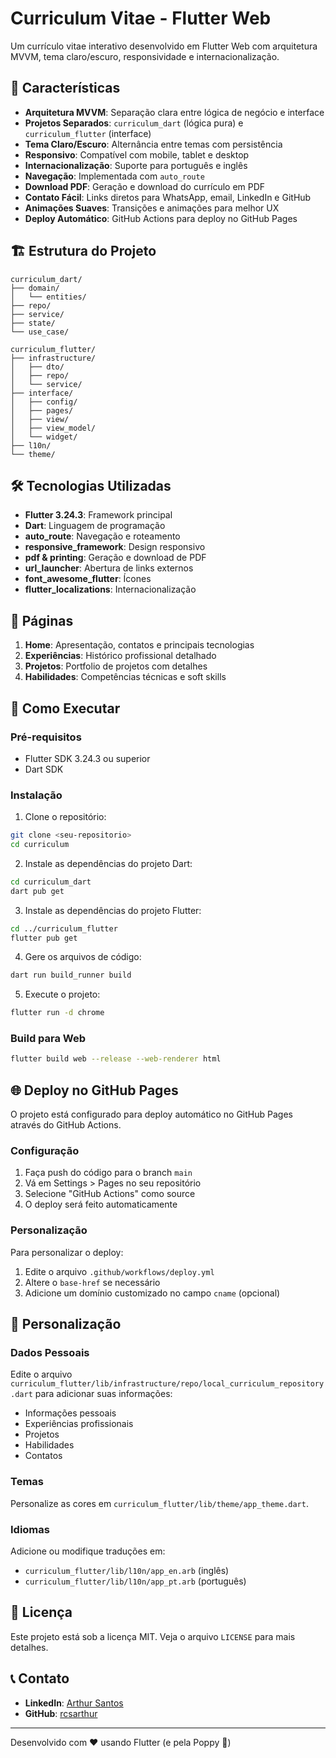 # Curriculum Vitae - Flutter Web

Um currículo vitae interativo desenvolvido em Flutter Web com arquitetura MVVM, tema claro/escuro, responsividade e internacionalização.

## 🚀 Características

- **Arquitetura MVVM**: Separação clara entre lógica de negócio e interface
- **Projetos Separados**: `curriculum_dart` (lógica pura) e `curriculum_flutter` (interface)
- **Tema Claro/Escuro**: Alternância entre temas com persistência
- **Responsivo**: Compatível com mobile, tablet e desktop
- **Internacionalização**: Suporte para português e inglês
- **Navegação**: Implementada com `auto_route`
- **Download PDF**: Geração e download do currículo em PDF
- **Contato Fácil**: Links diretos para WhatsApp, email, LinkedIn e GitHub
- **Animações Suaves**: Transições e animações para melhor UX
- **Deploy Automático**: GitHub Actions para deploy no GitHub Pages

## 🏗️ Estrutura do Projeto

```
curriculum_dart/
├── domain/
│   └── entities/
├── repo/
├── service/
├── state/
└── use_case/

curriculum_flutter/
├── infrastructure/
│   ├── dto/
│   ├── repo/
│   └── service/
├── interface/
│   ├── config/
│   ├── pages/
│   ├── view/
│   ├── view_model/
│   └── widget/
├── l10n/
└── theme/
```

## 🛠️ Tecnologias Utilizadas

- **Flutter 3.24.3**: Framework principal
- **Dart**: Linguagem de programação
- **auto_route**: Navegação e roteamento
- **responsive_framework**: Design responsivo
- **pdf & printing**: Geração e download de PDF
- **url_launcher**: Abertura de links externos
- **font_awesome_flutter**: Ícones
- **flutter_localizations**: Internacionalização

## 📱 Páginas

1. **Home**: Apresentação, contatos e principais tecnologias
2. **Experiências**: Histórico profissional detalhado
3. **Projetos**: Portfolio de projetos com detalhes
4. **Habilidades**: Competências técnicas e soft skills

## 🚀 Como Executar

### Pré-requisitos
- Flutter SDK 3.24.3 ou superior
- Dart SDK

### Instalação

1. Clone o repositório:
```bash
git clone <seu-repositorio>
cd curriculum
```

2. Instale as dependências do projeto Dart:
```bash
cd curriculum_dart
dart pub get
```

3. Instale as dependências do projeto Flutter:
```bash
cd ../curriculum_flutter
flutter pub get
```

4. Gere os arquivos de código:
```bash
dart run build_runner build
```

5. Execute o projeto:
```bash
flutter run -d chrome
```

### Build para Web

```bash
flutter build web --release --web-renderer html
```

## 🌐 Deploy no GitHub Pages

O projeto está configurado para deploy automático no GitHub Pages através do GitHub Actions.

### Configuração

1. Faça push do código para o branch `main`
2. Vá em Settings > Pages no seu repositório
3. Selecione "GitHub Actions" como source
4. O deploy será feito automaticamente

### Personalização

Para personalizar o deploy:

1. Edite o arquivo `.github/workflows/deploy.yml`
2. Altere o `base-href` se necessário
3. Adicione um domínio customizado no campo `cname` (opcional)

## 📝 Personalização

### Dados Pessoais

Edite o arquivo `curriculum_flutter/lib/infrastructure/repo/local_curriculum_repository.dart` para adicionar suas informações:

- Informações pessoais
- Experiências profissionais
- Projetos
- Habilidades
- Contatos

### Temas

Personalize as cores em `curriculum_flutter/lib/theme/app_theme.dart`.

### Idiomas

Adicione ou modifique traduções em:
- `curriculum_flutter/lib/l10n/app_en.arb` (inglês)
- `curriculum_flutter/lib/l10n/app_pt.arb` (português)

## 📄 Licença

Este projeto está sob a licença MIT. Veja o arquivo `LICENSE` para mais detalhes.

## 📞 Contato

- **LinkedIn**: [Arthur Santos](https://linkedin.com/in/tuzinho00)
- **GitHub**: [rcsarthur](https://github.com/rcsarthur)

---

Desenvolvido com ❤️ usando Flutter (e pela Poppy 🔨)
